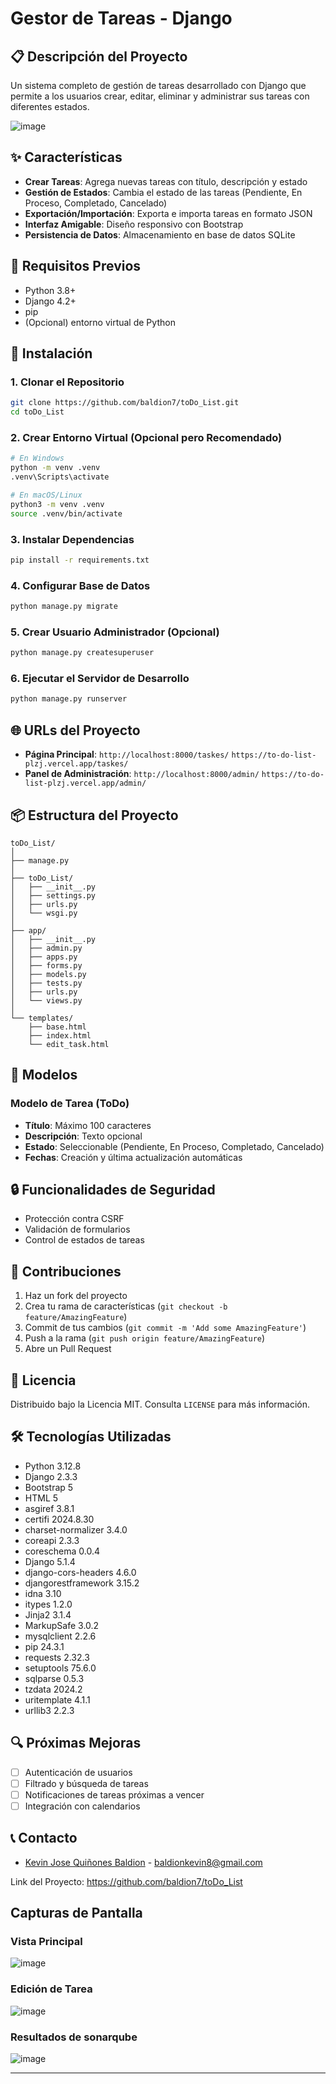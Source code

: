 # Gestor de Tareas - Django

## 📋 Descripción del Proyecto

Un sistema completo de gestión de tareas desarrollado con Django que permite a los usuarios crear, editar, eliminar y
administrar sus tareas con diferentes estados.

![image](https://github.com/user-attachments/assets/6c54ef93-47e8-4435-937f-3e0aff57ca55)


## ✨ Características

- **Crear Tareas**: Agrega nuevas tareas con título, descripción y estado
- **Gestión de Estados**: Cambia el estado de las tareas (Pendiente, En Proceso, Completado, Cancelado)
- **Exportación/Importación**: Exporta e importa tareas en formato JSON
- **Interfaz Amigable**: Diseño responsivo con Bootstrap
- **Persistencia de Datos**: Almacenamiento en base de datos SQLite

## 🚀 Requisitos Previos

- Python 3.8+
- Django 4.2+
- pip
- (Opcional) entorno virtual de Python

## 🔧 Instalación

### 1. Clonar el Repositorio

```bash
git clone https://github.com/baldion7/toDo_List.git
cd toDo_List
```

### 2. Crear Entorno Virtual (Opcional pero Recomendado)

```bash
# En Windows
python -m venv .venv
.venv\Scripts\activate

# En macOS/Linux
python3 -m venv .venv
source .venv/bin/activate
```

### 3. Instalar Dependencias

```bash
pip install -r requirements.txt
```

### 4. Configurar Base de Datos

```bash
python manage.py migrate
```

### 5. Crear Usuario Administrador (Opcional)

```bash
python manage.py createsuperuser
```

### 6. Ejecutar el Servidor de Desarrollo

```bash
python manage.py runserver
```

## 🌐 URLs del Proyecto

- **Página Principal**: `http://localhost:8000/taskes/` `https://to-do-list-plzj.vercel.app/taskes/`
- **Panel de Administración**: `http://localhost:8000/admin/` `https://to-do-list-plzj.vercel.app/admin/`

## 📦 Estructura del Proyecto

```
toDo_List/
│
├── manage.py
│
├── toDo_List/
│   ├── __init__.py
│   ├── settings.py
│   ├── urls.py
│   └── wsgi.py
│
├── app/
│   ├── __init__.py
│   ├── admin.py
│   ├── apps.py
│   ├── forms.py
│   ├── models.py
│   ├── tests.py
│   ├── urls.py
│   └── views.py
│
└── templates/
    ├── base.html
    ├── index.html
    └── edit_task.html
```

## 🧩 Modelos

### Modelo de Tarea (ToDo)

- **Título**: Máximo 100 caracteres
- **Descripción**: Texto opcional
- **Estado**: Seleccionable (Pendiente, En Proceso, Completado, Cancelado)
- **Fechas**: Creación y última actualización automáticas

## 🔒 Funcionalidades de Seguridad

- Protección contra CSRF
- Validación de formularios
- Control de estados de tareas

## 🤝 Contribuciones

1. Haz un fork del proyecto
2. Crea tu rama de características (`git checkout -b feature/AmazingFeature`)
3. Commit de tus cambios (`git commit -m 'Add some AmazingFeature'`)
4. Push a la rama (`git push origin feature/AmazingFeature`)
5. Abre un Pull Request

## 📝 Licencia

Distribuido bajo la Licencia MIT. Consulta `LICENSE` para más información.

## 🛠️ Tecnologías Utilizadas

- Python 3.12.8
- Django 2.3.3
- Bootstrap 5
- HTML 5
- asgiref 3.8.1
- certifi 2024.8.30
- charset-normalizer 3.4.0
- coreapi 2.3.3
- coreschema 0.0.4
- Django 5.1.4
- django-cors-headers 4.6.0
- djangorestframework 3.15.2
- idna 3.10
- itypes 1.2.0
- Jinja2 3.1.4
- MarkupSafe 3.0.2
- mysqlclient 2.2.6
- pip 24.3.1
- requests 2.32.3
- setuptools 75.6.0
- sqlparse 0.5.3
- tzdata 2024.2
- uritemplate 4.1.1
- urllib3 2.2.3

## 🔍 Próximas Mejoras

- [ ] Autenticación de usuarios
- [ ] Filtrado y búsqueda de tareas
- [ ] Notificaciones de tareas próximas a vencer
- [ ] Integración con calendarios

## 📞 Contacto

- [Kevin Jose Quiñones Baldion](https://github.com/baldion7) - [baldionkevin8@gmail.com](mailto:baldionkevin8@gmail.com)

Link del Proyecto: https://github.com/baldion7/toDo_List

## Capturas de Pantalla

### Vista Principal

![image](https://github.com/user-attachments/assets/db09b8e4-db47-4981-a393-f71e97fa8dd9)

### Edición de Tarea

![image](https://github.com/user-attachments/assets/d2bf7878-93cd-4616-8cc6-22e83b261a8a)

### Resultados de sonarqube

![image](https://github.com/user-attachments/assets/d87fab0c-d2aa-4d8d-ada1-129c638f744f)


---

